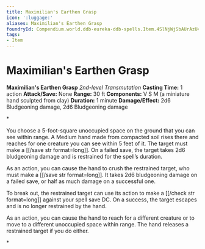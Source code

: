 ```yaml
---
title: Maximilian's Earthen Grasp
icon: ':luggage:'
aliases: Maximilian's Earthen Grasp
foundryId: Compendium.world.ddb-eureka-ddb-spells.Item.4SlNjWjSbAUrAzU4
tags:
- Item
---
```


# Maximilian's Earthen Grasp

**Maximilian's Earthen Grasp**
_2nd-level Transmutation_
**Casting Time:** 1 action
**Attack/Save:** None
**Range:** 30 ft
**Components:** V S M (a miniature hand sculpted from clay)
**Duration:** 1 minute
**Damage/Effect:** 2d6 Bludgeoning damage, 2d6 Bludgeoning damage

*<p>You choose a 5-foot-square unoccupied space on the ground that you can see within range. A Medium hand made from compacted soil rises there and reaches for one creature you can see within 5 feet of it. The target must make a [[/save str format=long]]. On a failed save, the target takes 2d6 bludgeoning damage and is restrained for the spell’s duration.

As an action, you can cause the hand to crush the restrained target, who must make a [[/save str format=long]]. It takes 2d6 bludgeoning damage on a failed save, or half as much damage on a successful one.

To break out, the restrained target can use its action to make a [[/check str format=long]] against your spell save DC. On a success, the target escapes and is no longer restrained by the hand.

As an action, you can cause the hand to reach for a different creature or to move to a different unoccupied space within range. The hand releases a restrained target if you do either.</p>*